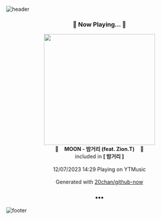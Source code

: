 ![header](https://capsule-render.vercel.app/api?type=wave&height=170&section=header&fontColor=090707&fontAlignX=45&fontAlignY=65&fontSize=100)

<h3 align="center">🎵 Now Playing... 🎵</h3>
<p align="center">
  <a href="https://music.youtube.com/watch?v=wICTcaxD4lU">
    <img width="300" src="https://lh3.googleusercontent.com/K72N-dP1CvrrH8euoO7Y1Wpju2SN1OwgcDebfAPaeFTVDthH0e1LspUQd1iWQYs84xvHnzhATB7FYbvm">
  </a>
  <br>
  🎵&nbsp&nbsp&nbsp <b>MOON - 밤거리 (feat. Zion.T)</b> &nbsp&nbsp&nbsp🎵
  <br>
  included in <b>[ 밤거리 ]</b>
  
  <br />
  <br />
  12/07/2023 14:29 Playing on YTMusic
  <br />
  <br />
  Generated with <a href="https://github.com/20chan/github-now">20chan/github-now</a>
</p>

<h3 align="center">•••</h3>

![footer](https://capsule-render.vercel.app/api?type=wave&height=150&section=footer)
